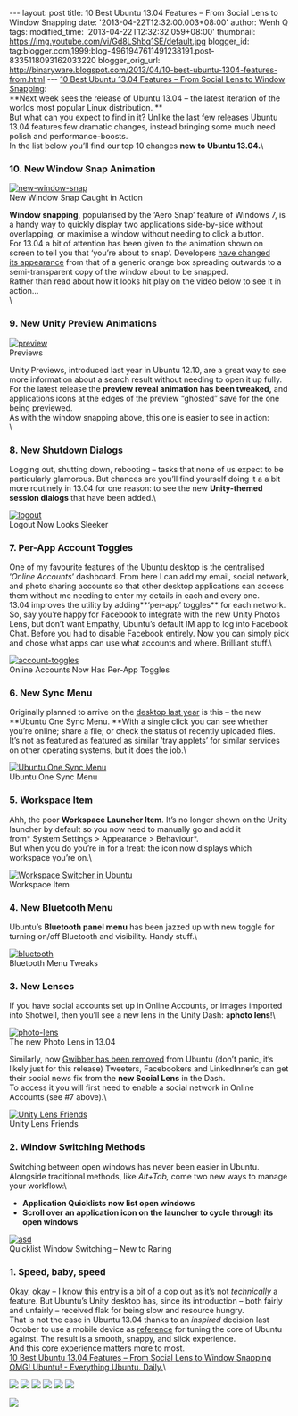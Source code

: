 --- layout: post title: 10 Best Ubuntu 13.04 Features – From Social Lens
to Window Snapping date: '2013-04-22T12:32:00.003+08:00' author: Wenh Q
tags: modified\_time: '2013-04-22T12:32:32.059+08:00' thumbnail:
https://img.youtube.com/vi/Gd8LShbq1SE/default.jpg blogger\_id:
tag:blogger.com,1999:blog-4961947611491238191.post-8335118093162033220
blogger\_orig\_url:
http://binaryware.blogspot.com/2013/04/10-best-ubuntu-1304-features-from.html
--- [10 Best Ubuntu 13.04 Features – From Social Lens to Window
Snapping](http://feedproxy.google.com/~r/d0od/~3/7wuyZX7TKkY/new-ubuntu-13-04-features):
\
**Next week sees the release of Ubuntu 13.04 – the latest iteration of
the worlds most popular Linux distribution. **\
But what can you expect to find in it? Unlike the last few releases
Ubuntu 13.04 features few dramatic changes, instead bringing some much
need polish and performance-boosts.\
In the list below you’ll find our top 10 changes **new
to Ubuntu 13.04.**\

### 10. New Window Snap Animation

[![new-window-snap](http://www.omgubuntu.co.uk/wp-content/uploads/2013/01/new-window-snap.jpg)](http://www.omgubuntu.co.uk/wp-content/uploads/2013/01/new-window-snap.jpg)\
New Window Snap Caught in Action

**Window snapping**, popularised by the ‘Aero Snap’ feature of Windows
7, is a handy way to quickly display two applications side-by-side
without overlapping, or maximise a window without needing to click a
button.\
For 13.04 a bit of attention has been given to the animation shown on
screen to tell you that ‘you’re about to snap’. Developers [have changed
its appearance](http://www.omgubuntu.co.uk/2013/01/new-icons-window-snap-animation-land-in-unity "New Icons, Window Snap Animation Land in Unity") from
that of a generic orange box spreading outwards to a semi-transparent
copy of the window about to be snapped.\
Rather than read about how it looks hit play on the video below to see
it in action…\
\

### 9. New Unity Preview Animations

[![preview](http://www.omgubuntu.co.uk/wp-content/uploads/2013/04/preview.jpg)](http://www.omgubuntu.co.uk/wp-content/uploads/2013/04/preview.jpg)\
Previews

Unity Previews, introduced last year in Ubuntu 12.10, are a great way to
see more information about a search result without needing to open it up
fully.\
For the latest release the **preview reveal animation has been
tweaked,** and applications icons at the edges of the preview “ghosted”
save for the one being previewed.\
As with the window snapping above, this one is easier to see in action:\
\

### 8. New Shutdown Dialogs

Logging out, shutting down, rebooting – tasks that none of us expect to
be particularly glamorous. But chances are you’ll find yourself doing it
a a bit more routinely in 13.04 for one reason: to see the new
**Unity-themed session dialogs** that have been added.\

[![logout](http://www.omgubuntu.co.uk/wp-content/uploads/2013/04/logout.jpg)](http://www.omgubuntu.co.uk/wp-content/uploads/2013/04/logout.jpg)\
Logout Now Looks Sleeker

### 7. Per-App Account Toggles

One of my favourite features of the Ubuntu desktop is the centralised
‘*Online Accounts*‘ dashboard. From here I can add my email, social
network, and photo sharing accounts so that other desktop applications
can access them without me needing to enter my details in each and every
one.\
13.04 improves the utility by adding**‘per-app’ toggles** for each
network.\
So, say you’re happy for Facebook to integrate with the new Unity Photos
Lens, but don’t want Empathy, Ubuntu’s default IM app to log into
Facebook Chat. Before you had to disable Facebook entirely. Now you can
simply pick and chose what apps can use what accounts and where.
Brilliant stuff.\

[![account-toggles](http://www.omgubuntu.co.uk/wp-content/uploads/2013/04/account-toggles.jpg)](http://www.omgubuntu.co.uk/wp-content/uploads/2013/04/account-toggles.jpg)\
Online Accounts Now Has Per-App Toggles

### 6. New Sync Menu

Originally planned to arrive on the [desktop last
year](http://www.omgubuntu.co.uk/2012/09/have-you-seen-ubuntus-new-sync-menu "Ubuntu’s New Sync Menu In Action")
is this – the new **Ubuntu One Sync Menu. **With a single click you can
see whether you’re online; share a file; or check the status of recently
uploaded files.\
It’s not as featured as featured as similar ‘tray applets’ for similar
services on other operating systems, but it does the job.\

[![Ubuntu One Sync
Menu](http://www.omgubuntu.co.uk/wp-content/uploads/2013/04/sync.jpg)](http://www.omgubuntu.co.uk/wp-content/uploads/2013/04/sync.jpg)\
Ubuntu One Sync Menu

### 5. Workspace Item

Ahh, the poor **Workspace Launcher Item**. It’s no longer shown on the
Unity launcher by default so you now need to manually go and add it
from* System Settings \> Appearance \> Behaviour*.\
But when you do you’re in for a treat: the icon now displays which
workspace you’re on.\

[![Workspace Switcher in
Ubuntu](http://www.omgubuntu.co.uk/wp-content/uploads/2013/04/indica.jpg "Workspace Switcher in Ubuntu")](http://www.omgubuntu.co.uk/wp-content/uploads/2013/04/indica.jpg)\
Workspace Item

### 4. New Bluetooth Menu

Ubuntu’s **Bluetooth panel menu** has been jazzed up with new toggle for
turning on/off Bluetooth and visibility. Handy stuff.\

[![bluetooth](http://www.omgubuntu.co.uk/wp-content/uploads/2013/04/bluetooth.jpg)](http://www.omgubuntu.co.uk/wp-content/uploads/2013/04/bluetooth.jpg)\
Bluetooth Menu Tweaks

### 3. New Lenses

If you have social accounts set up in Online Accounts, or images
imported into Shotwell, then you’ll see a new lens in the Unity Dash:
a**photo lens**!\

[![photo-lens](http://www.omgubuntu.co.uk/wp-content/uploads/2013/04/photo-lens.jpg)](http://www.omgubuntu.co.uk/wp-content/uploads/2013/04/photo-lens.jpg)\
The new Photo Lens in 13.04

Similarly, now [Gwibber has been
removed](http://www.omgubuntu.co.uk/2013/04/gwibber-not-in-ubuntu-13-04-install-friends "Where’d Gwibber Go in Ubuntu 13.04? And What’s Friends?") from
Ubuntu (don’t panic, it’s likely just for this release) Tweeters,
Facebookers and LinkedInner’s can get their social news fix from
the **new Social Lens** in the Dash.\
To access it you will first need to enable a social network in Online
Accounts (see \#7 above).\

[![Unity Lens
Friends](http://www.omgubuntu.co.uk/wp-content/uploads/2013/04/unity-lens.jpg)](http://www.omgubuntu.co.uk/wp-content/uploads/2013/04/unity-lens.jpg)\
Unity Lens Friends

### 2. Window Switching Methods

Switching between open windows has never been easier in Ubuntu.
Alongside traditional methods, like *Alt+Tab,* come two new ways to
manage your workflow:\

-   **Application Quicklists now list open windows**
-   **Scroll over an application icon on the launcher to cycle through
    its open windows**

[![asd](http://www.omgubuntu.co.uk/wp-content/uploads/2013/04/asd.jpg)](http://www.omgubuntu.co.uk/wp-content/uploads/2013/04/asd.jpg)\
Quicklist Window Switching – New to Raring

### 1. Speed, baby, speed

Okay, okay – I know this entry is a bit of a cop out as it’s not
*technically* a feature. But Ubuntu’s Unity desktop has, since its
introduction – both fairly and unfairly – received flak for being slow
and resource hungry.\
That is not the case in Ubuntu 13.04 thanks to an *inspired* decision
last October to use a mobile device
as [reference](http://www.omgubuntu.co.uk/2012/10/ubuntu-installer-for-nexus-7-tablet-made-available-for-devs "Ubuntu Nexus 7 Installer App Released to Devs") for
tuning the core of Ubuntu against. The result is a smooth, snappy, and
slick experience.\
And this core experience matters more to most.\
[10 Best Ubuntu 13.04 Features – From Social Lens to Window
Snapping](http://www.omgubuntu.co.uk/2013/04/new-ubuntu-13-04-features)
[OMG! Ubuntu! - Everything Ubuntu. Daily.](http://www.omgubuntu.co.uk/)\

[![](http://feeds.feedburner.com/~ff/d0od?i=7wuyZX7TKkY:lajydOW5x70:wBxX2hOkimM)](http://feeds.feedburner.com/~ff/d0od?a=7wuyZX7TKkY:lajydOW5x70:wBxX2hOkimM)
[![](http://feeds.feedburner.com/~ff/d0od?d=I9og5sOYxJI)](http://feeds.feedburner.com/~ff/d0od?a=7wuyZX7TKkY:lajydOW5x70:I9og5sOYxJI)
[![](http://feeds.feedburner.com/~ff/d0od?d=qj6IDK7rITs)](http://feeds.feedburner.com/~ff/d0od?a=7wuyZX7TKkY:lajydOW5x70:qj6IDK7rITs)
[![](http://feeds.feedburner.com/~ff/d0od?i=7wuyZX7TKkY:lajydOW5x70:V_sGLiPBpWU)](http://feeds.feedburner.com/~ff/d0od?a=7wuyZX7TKkY:lajydOW5x70:V_sGLiPBpWU)
[![](http://feeds.feedburner.com/~ff/d0od?i=7wuyZX7TKkY:lajydOW5x70:gIN9vFwOqvQ)](http://feeds.feedburner.com/~ff/d0od?a=7wuyZX7TKkY:lajydOW5x70:gIN9vFwOqvQ)
[![](http://feeds.feedburner.com/~ff/d0od?d=yIl2AUoC8zA)](http://feeds.feedburner.com/~ff/d0od?a=7wuyZX7TKkY:lajydOW5x70:yIl2AUoC8zA)

![](http://feeds.feedburner.com/~r/d0od/~4/7wuyZX7TKkY)

